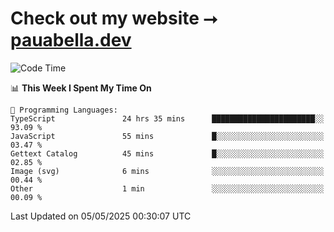 # Check out my website ⭢ [pauabella.dev](https://pauabella.dev)

<!--START_SECTION:waka-->
![Code Time](http://img.shields.io/badge/Code%20Time-4%2C388%20hrs%2044%20mins-blue)

📊 **This Week I Spent My Time On** 

```text
💬 Programming Languages: 
TypeScript               24 hrs 35 mins      ███████████████████████░░   93.09 % 
JavaScript               55 mins             █░░░░░░░░░░░░░░░░░░░░░░░░   03.47 % 
Gettext Catalog          45 mins             █░░░░░░░░░░░░░░░░░░░░░░░░   02.85 % 
Image (svg)              6 mins              ░░░░░░░░░░░░░░░░░░░░░░░░░   00.44 % 
Other                    1 min               ░░░░░░░░░░░░░░░░░░░░░░░░░   00.09 % 
```


 Last Updated on 05/05/2025 00:30:07 UTC
<!--END_SECTION:waka-->
